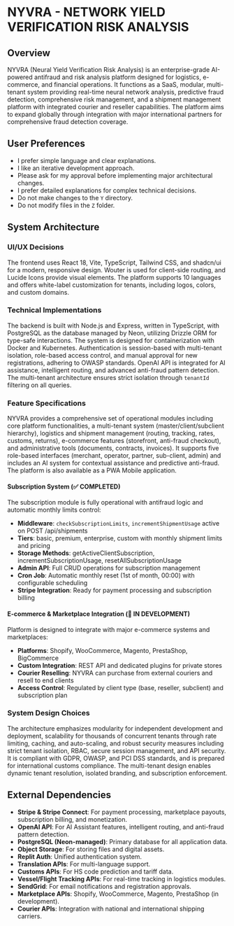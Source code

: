 # NYVRA - NETWORK YIELD VERIFICATION RISK ANALYSIS

## Overview

NYVRA (Neural Yield Verification Risk Analysis) is an enterprise-grade AI-powered antifraud and risk analysis platform designed for logistics, e-commerce, and financial operations. It functions as a SaaS, modular, multi-tenant system providing real-time neural network analysis, predictive fraud detection, comprehensive risk management, and a shipment management platform with integrated courier and reseller capabilities. The platform aims to expand globally through integration with major international partners for comprehensive fraud detection coverage.

## User Preferences

- I prefer simple language and clear explanations.
- I like an iterative development approach.
- Please ask for my approval before implementing major architectural changes.
- I prefer detailed explanations for complex technical decisions.
- Do not make changes to the `Y` directory.
- Do not modify files in the `Z` folder.

## System Architecture

### UI/UX Decisions
The frontend uses React 18, Vite, TypeScript, Tailwind CSS, and shadcn/ui for a modern, responsive design. Wouter is used for client-side routing, and Lucide Icons provide visual elements. The platform supports 10 languages and offers white-label customization for tenants, including logos, colors, and custom domains.

### Technical Implementations
The backend is built with Node.js and Express, written in TypeScript, with PostgreSQL as the database managed by Neon, utilizing Drizzle ORM for type-safe interactions. The system is designed for containerization with Docker and Kubernetes. Authentication is session-based with multi-tenant isolation, role-based access control, and manual approval for new registrations, adhering to OWASP standards. OpenAI API is integrated for AI assistance, intelligent routing, and advanced anti-fraud pattern detection. The multi-tenant architecture ensures strict isolation through `tenantId` filtering on all queries.

### Feature Specifications
NYVRA provides a comprehensive set of operational modules including core platform functionalities, a multi-tenant system (master/client/subclient hierarchy), logistics and shipment management (routing, tracking, rates, customs, returns), e-commerce features (storefront, anti-fraud checkout), and administrative tools (documents, contracts, invoices). It supports five role-based interfaces (merchant, operator, partner, sub-client, admin) and includes an AI system for contextual assistance and predictive anti-fraud. The platform is also available as a PWA Mobile application.

#### Subscription System (✅ COMPLETED)
The subscription module is fully operational with antifraud logic and automatic monthly limits control:
- **Middleware**: `checkSubscriptionLimits`, `incrementShipmentUsage` active on POST /api/shipments
- **Tiers**: basic, premium, enterprise, custom with monthly shipment limits and pricing
- **Storage Methods**: getActiveClientSubscription, incrementSubscriptionUsage, resetAllSubscriptionUsage
- **Admin API**: Full CRUD operations for subscription management
- **Cron Job**: Automatic monthly reset (1st of month, 00:00) with configurable scheduling
- **Stripe Integration**: Ready for payment processing and subscription billing

#### E-commerce & Marketplace Integration (🔄 IN DEVELOPMENT)
Platform is designed to integrate with major e-commerce systems and marketplaces:
- **Platforms**: Shopify, WooCommerce, Magento, PrestaShop, BigCommerce
- **Custom Integration**: REST API and dedicated plugins for private stores
- **Courier Reselling**: NYVRA can purchase from external couriers and resell to end clients
- **Access Control**: Regulated by client type (base, reseller, subclient) and subscription plan

### System Design Choices
The architecture emphasizes modularity for independent development and deployment, scalability for thousands of concurrent tenants through rate limiting, caching, and auto-scaling, and robust security measures including strict tenant isolation, RBAC, secure session management, and API security. It is compliant with GDPR, OWASP, and PCI DSS standards, and is prepared for international customs compliance. The multi-tenant design enables dynamic tenant resolution, isolated branding, and subscription enforcement.

## External Dependencies

- **Stripe & Stripe Connect**: For payment processing, marketplace payouts, subscription billing, and monetization.
- **OpenAI API**: For AI Assistant features, intelligent routing, and anti-fraud pattern detection.
- **PostgreSQL (Neon-managed)**: Primary database for all application data.
- **Object Storage**: For storing files and digital assets.
- **Replit Auth**: Unified authentication system.
- **Translation APIs**: For multi-language support.
- **Customs APIs**: For HS code prediction and tariff data.
- **Vessel/Flight Tracking APIs**: For real-time tracking in logistics modules.
- **SendGrid**: For email notifications and registration approvals.
- **Marketplace APIs**: Shopify, WooCommerce, Magento, PrestaShop (in development).
- **Courier APIs**: Integration with national and international shipping carriers.